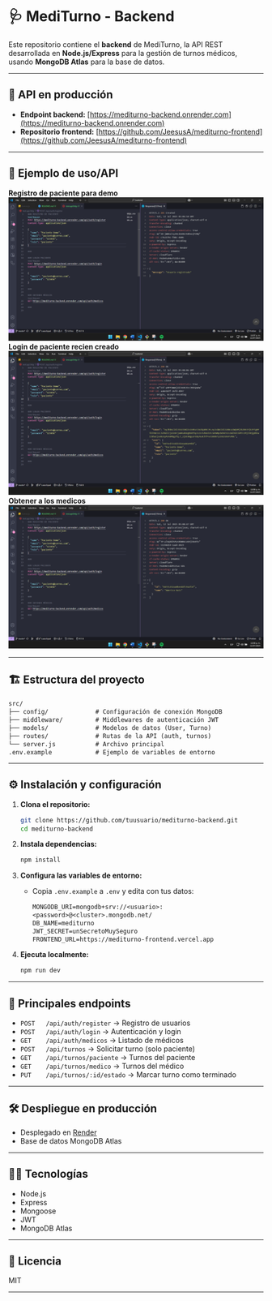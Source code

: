 # 🩺 MediTurno - Backend

Este repositorio contiene el **backend** de MediTurno, la API REST desarrollada en **Node.js/Express** para la gestión de turnos médicos, usando **MongoDB Atlas** para la base de datos.

---

## 🚀 API en producción

* **Endpoint backend:** [https://mediturno-backend.onrender.com](https://mediturno-backend.onrender.com)
* **Repositorio frontend:** [https://github.com/JeesusA/mediturno-frontend](https://github.com/JeesusA/mediturno-frontend)

---

## 📸 Ejemplo de uso/API
**Registro de paciente para demo**
![Registro de paciente para demostración](./screenshots/registro_paciente.png)
**Login de paciente recien creado**
![Login de paciente recien registrado](./screenshots/login_paciente.png)
**Obtener a los medicos**
![Metodo GET para obtener médicos](./screenshots/get_medicos.png)

---

## 🏗️ Estructura del proyecto

```
src/
├── config/             # Configuración de conexión MongoDB
├── middleware/         # Middlewares de autenticación JWT
├── models/             # Modelos de datos (User, Turno)
├── routes/             # Rutas de la API (auth, turnos)
└── server.js           # Archivo principal
.env.example            # Ejemplo de variables de entorno
```

---

## ⚙️ Instalación y configuración

1. **Clona el repositorio:**

   ```bash
   git clone https://github.com/tuusuario/mediturno-backend.git
   cd mediturno-backend
   ```

2. **Instala dependencias:**

   ```bash
   npm install
   ```

3. **Configura las variables de entorno:**

   * Copia `.env.example` a `.env` y edita con tus datos:

     ```
     MONGODB_URI=mongodb+srv://<usuario>:<password>@<cluster>.mongodb.net/
     DB_NAME=mediturno
     JWT_SECRET=unSecretoMuySeguro
     FRONTEND_URL=https://mediturno-frontend.vercel.app
     ```

4. **Ejecuta localmente:**

   ```bash
   npm run dev
   ```

---

## 🧩 Principales endpoints

* `POST   /api/auth/register`        → Registro de usuarios
* `POST   /api/auth/login`           → Autenticación y login
* `GET    /api/auth/medicos`         → Listado de médicos
* `POST   /api/turnos`               → Solicitar turno (solo paciente)
* `GET    /api/turnos/paciente`      → Turnos del paciente
* `GET    /api/turnos/medico`        → Turnos del médico
* `PUT    /api/turnos/:id/estado`    → Marcar turno como terminado

---

## 🛠️ Despliegue en producción

* Desplegado en [Render](https://render.com/)
* Base de datos MongoDB Atlas

---

## 👨‍💻 Tecnologías

* Node.js
* Express
* Mongoose
* JWT
* MongoDB Atlas

---

## 📄 Licencia

MIT

---
